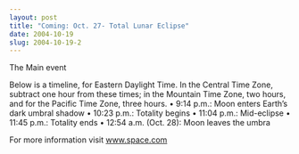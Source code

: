 ```yaml
---
layout: post
title: "Coming: Oct. 27- Total Lunar Eclipse"
date: 2004-10-19
slug: 2004-10-19-2
---
```


The Main event

Below is a timeline, for Eastern Daylight Time. In the Central Time Zone, subtract one hour from these times; in the Mountain Time Zone, two hours, and for the Pacific Time Zone, three hours.
	• 	9:14 p.m.: Moon enters Earth’s dark umbral shadow
	• 	10:23 p.m.: Totality begins
	• 	11:04 p.m.: Mid-eclipse
	• 	11:45 p.m.: Totality ends
	• 	 12:54 a.m. (Oct. 28): Moon leaves the umbra

For more information visit www.space.com

